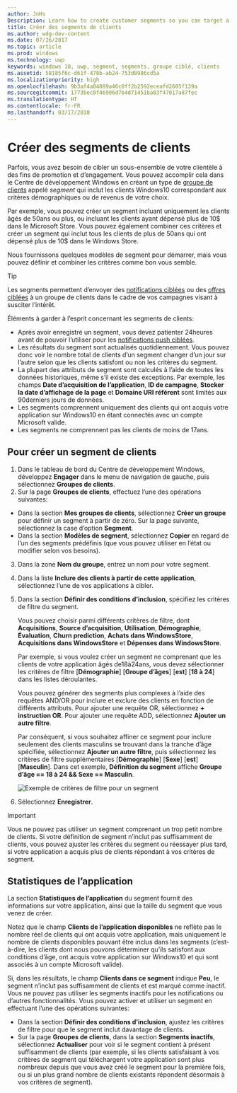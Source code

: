 ```yaml
---
author: JnHs
Description: Learn how to create customer segments so you can target a subset of your customer base for promotional or engagement purposes.
title: Créer des segments de clients
ms.author: wdg-dev-content
ms.date: 07/26/2017
ms.topic: article
ms.prod: windows
ms.technology: uwp
keywords: windows 10, uwp, segment, segments, groupe ciblé, clients
ms.assetid: 58185f6c-d61f-478b-ab24-753d8986cd5a
ms.localizationpriority: high
ms.openlocfilehash: 9b3af4a04889a46c0ff2b2592eceafd2605f139a
ms.sourcegitcommit: 1773bec0f46906d7b4d71451ba03f47017a87fec
ms.translationtype: HT
ms.contentlocale: fr-FR
ms.lasthandoff: 03/17/2018
---
```

# <a name="create-customer-segments"></a>Créer des segments de clients

Parfois, vous avez besoin de cibler un sous-ensemble de votre clientèle à des fins de promotion et d’engagement. Vous pouvez accomplir cela dans le Centre de développement Windows en créant un type de [groupe de clients](create-customer-groups.md) appelé *segment* qui inclut les clients Windows10 correspondant aux critères démographiques ou de revenus de votre choix.

Par exemple, vous pouvez créer un segment incluant uniquement les clients âgés de 50ans ou plus, ou incluant les clients ayant dépensé plus de 10$ dans le Microsoft Store. Vous pouvez également combiner ces critères et créer un segment qui inclut tous les clients de plus de 50ans qui ont dépensé plus de 10$ dans le Windows Store. 

Nous fournissons quelques modèles de segment pour démarrer, mais vous pouvez définir et combiner les critères comme bon vous semble.

> [!TIP]
> Les segments permettent d’envoyer des [notifications ciblées](send-push-notifications-to-your-apps-customers.md) ou des [offres ciblées](use-targeted-offers-to-maximize-engagement-and-conversions.md) à un groupe de clients dans le cadre de vos campagnes visant à susciter l’intérêt.

Éléments à garder à l’esprit concernant les segments de clients:
- Après avoir enregistré un segment, vous devez patienter 24heures avant de pouvoir l’utiliser pour les [notifications push ciblées](send-push-notifications-to-your-apps-customers.md).
- Les résultats du segment sont actualisés quotidiennement. Vous pouvez donc voir le nombre total de clients d’un segment changer d’un jour sur l’autre selon que les clients satisfont ou non les critères du segment.
- La plupart des attributs de segment sont calculés à l’aide de toutes les données historiques, même s’il existe des exceptions. Par exemple, les champs **Date d’acquisition de l’application**, **ID de campagne**, **Stocker la date d’affichage de la page** et **Domaine URI référent** sont limités aux 90derniers jours de données.
- Les segments comprennent uniquement des clients qui ont acquis votre application sur Windows10 en étant connectés avec un compte Microsoft valide. 
- Les segments ne comprennent pas les clients de moins de 17ans.

## <a name="to-create-a-customer-segment"></a>Pour créer un segment de clients

1.  Dans le tableau de bord du Centre de développement Windows, développez **Engager** dans le menu de navigation de gauche, puis sélectionnez **Groupes de clients**.
2.  Sur la page **Groupes de clients**, effectuez l’une des opérations suivantes:
 - Dans la section **Mes groupes de clients**, sélectionnez **Créer un groupe** pour définir un segment à partir de zéro. Sur la page suivante, sélectionnez la case d’option **Segment**.
 - Dans la section **Modèles de segment**, sélectionnez **Copier** en regard de l’un des segments prédéfinis (que vous pouvez utiliser en l’état ou modifier selon vos besoins).
3.  Dans la zone **Nom du groupe**, entrez un nom pour votre segment.
4.  Dans la liste **Inclure des clients à partir de cette application**, sélectionnez l’une de vos applications à cibler.
5.  Dans la section **Définir des conditions d’inclusion**, spécifiez les critères de filtre du segment.

    Vous pouvez choisir parmi différents critères de filtre, dont **Acquisitions**, **Source d’acquisition**, **Utilisation**, **Démographie**, **Évaluation**, **Churn prediction**, **Achats dans WindowsStore**, **Acquisitions dans WindowsStore** et **Dépenses dans WindowsStore**.

    Par exemple, si vous voulez créer un segment ne comprenant que les clients de votre application âgés de18à24ans, vous devez sélectionner les critères de filtre [**Démographie**] [**Groupe d’âges**] [**est**] [**18 à 24**] dans les listes déroulantes.

    Vous pouvez générer des segments plus complexes à l’aide des requêtes AND/OR pour inclure et exclure des clients en fonction de différents attributs. Pour ajouter une requête OR, sélectionnez **+ instruction OR**. Pour ajouter une requête ADD, sélectionnez **Ajouter un autre filtre**.

    Par conséquent, si vous souhaitez affiner ce segment pour inclure seulement des clients masculins se trouvant dans la tranche d’âge spécifiée, sélectionnez **Ajouter un autre filtre**, puis sélectionnez les critères de filtre supplémentaires [**Démographie**] [**Sexe**] [**est**] [**Masculin**]. Dans cet exemple, **Définition du segment** affiche **Groupe d’âge == 18 à 24 &amp;&amp; Sexe == Masculin**.

    ![Exemple de critères de filtre pour un segment](images/create-segment-inclusions.png)
6. Sélectionnez **Enregistrer**.

> [!IMPORTANT]
> Vous ne pouvez pas utiliser un segment comprenant un trop petit nombre de clients. Si votre définition de segment n’inclut pas suffisamment de clients, vous pouvez ajuster les critères du segment ou réessayer plus tard, si votre application a acquis plus de clients répondant à vos critères de segment.


## <a name="app-statistics"></a>Statistiques de l’application

La section **Statistiques de l’application** du segment fournit des informations sur votre application, ainsi que la taille du segment que vous venez de créer.

Notez que le champ **Clients de l’application disponibles** ne reflète pas le nombre réel de clients qui ont acquis votre application, mais uniquement le nombre de clients disponibles pouvant être inclus dans les segments (c’est-à-dire, les clients dont nous pouvons déterminer qu’ils satisfont aux conditions d’âge, ont acquis votre application sur Windows10 et qui sont associés à un compte Microsoft valide).

Si, dans les résultats, le champ **Clients dans ce segment** indique **Peu**, le segment n’inclut pas suffisamment de clients et est marqué comme inactif. Vous ne pouvez pas utiliser les segments inactifs pour les notifications ou d’autres fonctionnalités. Vous pouvez activer et utiliser un segment en effectuant l’une des opérations suivantes:

- Dans la section **Définir des conditions d’inclusion**, ajustez les critères de filtre pour que le segment inclut davantage de clients.
- Sur la page **Groupes de clients**, dans la section **Segments inactifs**, sélectionnez **Actualiser** pour voir si le segment contient à présent suffisamment de clients (par exemple, si les clients satisfaisant à vos critères de segment qui téléchargent votre application sont plus nombreux depuis que vous avez créé le segment pour la première fois, ou si un plus grand nombre de clients existants répondent désormais à vos critères de segment).
